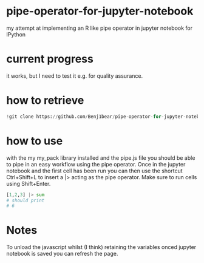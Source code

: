 # pipe-operator-for-jupyter-notebook
my attempt at implementing an R like pipe operator in jupyter notebook for IPython
# current progress
it works, but I need to test it e.g. for quality assurance.
# how to retrieve
```python
!git clone https://github.com/Benj1bear/pipe-operator-for-jupyter-notebook
```
# how to use
with the my my_pack library installed and the pipe.js file you should be able to pipe in an easy workflow using the pipe operator. Once in the jupyter notebook and the first cell has been run you can then use the shortcut Ctrl+Shift+L to insert a |> acting as the pipe operator. Make sure to run cells using Shift+Enter.
```python
[1,2,3] |> sum
# should print
# 6
```
# Notes
To unload the javascript whilst (I think) retaining the variables onced jupyter notebook is saved you can refresh the page.
